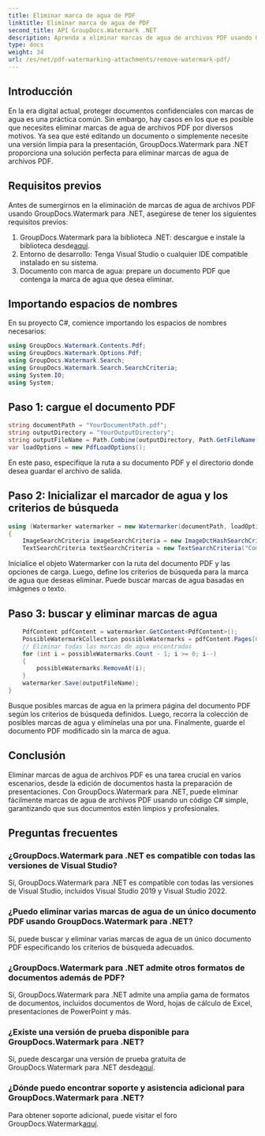 ```yaml
---
title: Eliminar marca de agua de PDF
linktitle: Eliminar marca de agua de PDF
second_title: API GroupDocs.Watermark .NET
description: Aprenda a eliminar marcas de agua de archivos PDF usando GroupDocs.Watermark para .NET. Pasos sencillos para la edición profesional de documentos.
type: docs
weight: 34
url: /es/net/pdf-watermarking-attachments/remove-watermark-pdf/
---
```

## Introducción
En la era digital actual, proteger documentos confidenciales con marcas de agua es una práctica común. Sin embargo, hay casos en los que es posible que necesites eliminar marcas de agua de archivos PDF por diversos motivos. Ya sea que esté editando un documento o simplemente necesite una versión limpia para la presentación, GroupDocs.Watermark para .NET proporciona una solución perfecta para eliminar marcas de agua de archivos PDF.
## Requisitos previos
Antes de sumergirnos en la eliminación de marcas de agua de archivos PDF usando GroupDocs.Watermark para .NET, asegúrese de tener los siguientes requisitos previos:
1.  GroupDocs.Watermark para la biblioteca .NET: descargue e instale la biblioteca desde[aquí](https://releases.groupdocs.com/Watermark/net/).
2. Entorno de desarrollo: Tenga Visual Studio o cualquier IDE compatible instalado en su sistema.
3. Documento con marca de agua: prepare un documento PDF que contenga la marca de agua que desea eliminar.

## Importando espacios de nombres
En su proyecto C#, comience importando los espacios de nombres necesarios:
```csharp
using GroupDocs.Watermark.Contents.Pdf;
using GroupDocs.Watermark.Options.Pdf;
using GroupDocs.Watermark.Search;
using GroupDocs.Watermark.Search.SearchCriteria;
using System.IO;
using System;
```
## Paso 1: cargue el documento PDF
```csharp
string documentPath = "YourDocumentPath.pdf";
string outputDirectory = "YourOutputDirectory";
string outputFileName = Path.Combine(outputDirectory, Path.GetFileName(documentPath));
var loadOptions = new PdfLoadOptions();
```
En este paso, especifique la ruta a su documento PDF y el directorio donde desea guardar el archivo de salida.
## Paso 2: Inicializar el marcador de agua y los criterios de búsqueda
```csharp
using (Watermarker watermarker = new Watermarker(documentPath, loadOptions))
{
    ImageSearchCriteria imageSearchCriteria = new ImageDctHashSearchCriteria(Constants.LogoPng);
    TextSearchCriteria textSearchCriteria = new TextSearchCriteria("Company Name");
```
Inicialice el objeto Watermarker con la ruta del documento PDF y las opciones de carga. Luego, define los criterios de búsqueda para la marca de agua que deseas eliminar. Puede buscar marcas de agua basadas en imágenes o texto.
## Paso 3: buscar y eliminar marcas de agua
```csharp
    PdfContent pdfContent = watermarker.GetContent<PdfContent>();
    PossibleWatermarkCollection possibleWatermarks = pdfContent.Pages[0].Search(imageSearchCriteria.Or(textSearchCriteria));
    // Eliminar todas las marcas de agua encontradas
    for (int i = possibleWatermarks.Count - 1; i >= 0; i--)
    {
        possibleWatermarks.RemoveAt(i);
    }
    watermarker.Save(outputFileName);
}
```
Busque posibles marcas de agua en la primera página del documento PDF según los criterios de búsqueda definidos. Luego, recorra la colección de posibles marcas de agua y elimínelas una por una. Finalmente, guarde el documento PDF modificado sin la marca de agua.

## Conclusión
Eliminar marcas de agua de archivos PDF es una tarea crucial en varios escenarios, desde la edición de documentos hasta la preparación de presentaciones. Con GroupDocs.Watermark para .NET, puede eliminar fácilmente marcas de agua de archivos PDF usando un código C# simple, garantizando que sus documentos estén limpios y profesionales.
## Preguntas frecuentes
### ¿GroupDocs.Watermark para .NET es compatible con todas las versiones de Visual Studio?
Sí, GroupDocs.Watermark para .NET es compatible con todas las versiones de Visual Studio, incluidos Visual Studio 2019 y Visual Studio 2022.
### ¿Puedo eliminar varias marcas de agua de un único documento PDF usando GroupDocs.Watermark para .NET?
Sí, puede buscar y eliminar varias marcas de agua de un único documento PDF especificando los criterios de búsqueda adecuados.
### ¿GroupDocs.Watermark para .NET admite otros formatos de documentos además de PDF?
Sí, GroupDocs.Watermark para .NET admite una amplia gama de formatos de documentos, incluidos documentos de Word, hojas de cálculo de Excel, presentaciones de PowerPoint y más.
### ¿Existe una versión de prueba disponible para GroupDocs.Watermark para .NET?
 Sí, puede descargar una versión de prueba gratuita de GroupDocs.Watermark para .NET desde[aquí](https://releases.groupdocs.com/).
### ¿Dónde puedo encontrar soporte y asistencia adicional para GroupDocs.Watermark para .NET?
 Para obtener soporte adicional, puede visitar el foro GroupDocs.Watermark[aquí](https://forum.groupdocs.com/c/watermark/19).